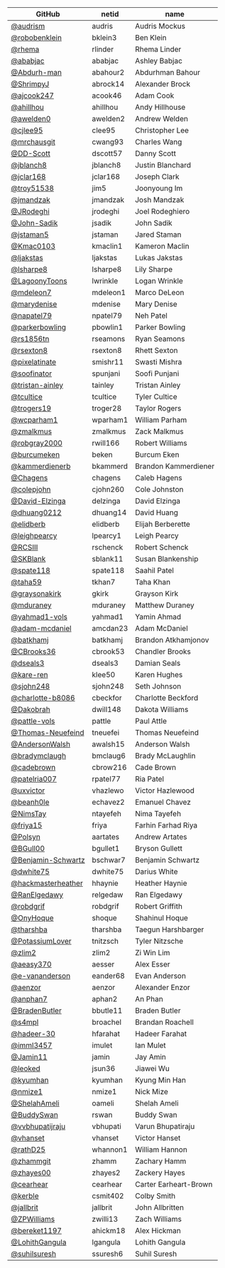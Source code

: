 |GitHub|netid|name|
|----|------|----|
|[@audrism](https://github.com/audrism)|audris|Audris Mockus|
|[@robobenklein](https://github.com/robobenklein)|bklein3|Ben Klein|
|[@rhema](https://github.com/rhema)|rlinder|Rhema Linder|
|[@ababjac](https://github.com/ababjac)|ababjac|Ashley Babjac|
|[@Abdurh-man](https://github.com/Abdurh-man)|abahour2|Abdurhman Bahour|
|[@ShrimpyJ](https://github.com/ShrimpyJ)|abrock14|Alexander Brock|
|[@ajcook247](https://github.com/ajcook247)|acook46|Adam Cook|
|[@ahillhou](https://github.com/ahillhou)|ahillhou|Andy Hillhouse|
|[@awelden0](https://github.com/awelden0)|awelden2|Andrew Welden|
|[@cjlee95](https://github.com/cjlee95)|clee95|Christopher Lee|
|[@mrchausgit](https://github.com/mrchausgit)|cwang93|Charles Wang|
|[@DD-Scott](https://github.com/DD-Scott)|dscott57|Danny Scott|
|[@jblanch8](https://github.com/jblanch8)|jblanch8|Justin Blanchard|
|[@jclar168](https://github.com/jclar168)|jclar168|Joseph Clark|
|[@troy51538](https://github.com/troy51538)|jim5|Joonyoung Im|
|[@jmandzak](https://github.com/jmandzak)|jmandzak|Josh Mandzak|
|[@JRodeghi](https://github.com/JRodeghi)|jrodeghi|Joel Rodeghiero|
|[@John-Sadik](https://github.com/John-Sadik)|jsadik|John Sadik|
|[@jstaman5](https://github.com/jstaman5)|jstaman|Jared Staman|
|[@Kmac0103](https://github.com/Kmac0103)|kmaclin1|Kameron Maclin|
|[@ljakstas](https://github.com/ljakstas)|ljakstas|Lukas Jakstas|
|[@lsharpe8](https://github.com/lsharpe8)|lsharpe8|Lily Sharpe|
|[@LagoonyToons](https://github.com/LagoonyToons)|lwrinkle|Logan Wrinkle|
|[@mdeleon7](https://github.com/mdeleon7)|mdeleon1|Marco DeLeon|
|[@marydenise](https://github.com/marydenise)|mdenise|Mary Denise|
|[@napatel79](https://github.com/napatel79)|npatel79|Neh Patel|
|[@parkerbowling](https://github.com/parkerbowling)|pbowlin1|Parker Bowling|
|[@rs1856tn](https://github.com/rs1856tn)|rseamons|Ryan Seamons|
|[@rsexton8](https://github.com/rsexton8)|rsexton8|Rhett Sexton|
|[@pixelatinate](https://github.com/pixelatinate)|smishr11|Swasti Mishra|
|[@soofinator](https://github.com/soofinator)|spunjani|Soofi Punjani|
|[@tristan-ainley](https://github.com/tristan-ainley)|tainley|Tristan Ainley|
|[@tcultice](https://github.com/tcultice)|tcultice|Tyler Cultice|
|[@trogers19](https://github.com/trogers19)|troger28|Taylor Rogers|
|[@wcparham1](https://github.com/wcparham1)|wparham1|William Parham|
|[@zmalkmus](https://github.com/zmalkmus)|zmalkmus|Zack Malkmus|
|[@robgray2000](https://github.com/robgray2000)|rwill166|Robert Williams|
|[@burcumeken](https://github.com/burcumeken)|beken|Burcum Eken|
|[@kammerdienerb](https://github.com/kammerdienerb)|bkammerd|Brandon Kammerdiener|
|[@Chagens](https://github.com/Chagens)|chagens|Caleb Hagens|
|[@colepjohn](https://github.com/colepjohn)|cjohn260|Cole Johnston|
|[@David-Elzinga](https://github.com/David-Elzinga)|delzinga|David Elzinga|
|[@dhuang0212](https://github.com/dhuang0212)|dhuang14|David Huang|
|[@elidberb](https://github.com/elidberb)|elidberb|Elijah Berberette|
|[@leighpearcy](https://github.com/leighpearcy)|lpearcy1|Leigh Pearcy|
|[@RCSIII](https://github.com/RCSIII)|rschenck|Robert Schenck|
|[@SKBlank](https://github.com/SKBlank)|sblank11|Susan Blankenship|
|[@spate118](https://github.com/spate118)|spate118|Saahil Patel|
|[@taha59](https://github.com/taha59)|tkhan7|Taha Khan|
|[@graysonakirk](https://github.com/graysonakirk)|gkirk|Grayson Kirk|
|[@mduraney](https://github.com/mduraney)|mduraney|Matthew Duraney|
|[@yahmad1-vols](https://github.com/yahmad1-vols)|yahmad1|Yamin Ahmad|
|[@adam-mcdaniel](https://github.com/adam-mcdaniel)|amcdan23|Adam McDaniel|
|[@batkhamj](https://github.com/batkhamj)|batkhamj|Brandon Atkhamjonov|
|[@CBrooks36](https://github.com/CBrooks36)|cbrook53|Chandler Brooks|
|[@dseals3](https://github.com/dseals3)|dseals3|Damian Seals|
|[@kare-ren](https://github.com/kare-ren)|klee50|Karen Hughes|
|[@sjohn248](https://github.com/sjohn248)|sjohn248|Seth Johnson|
|[@charlotte-b8086](https://github.com/charlotte-b8086)|cbeckfor|Charlotte Beckford|
|[@Dakobrah](https://github.com/Dakobrah)|dwill148|Dakota Williams|
|[@pattle-vols](https://github.com/pattle-vols)|pattle|Paul Attle|
|[@Thomas-Neuefeind](https://github.com/Thomas-Neuefeind)|tneuefei|Thomas Neuefeind|
|[@AndersonWalsh](https://github.com/AndersonWalsh)|awalsh15|Anderson Walsh|
|[@bradymclaugh](https://github.com/bradymclaugh)|bmclaug6|Brady McLaughlin|
|[@cadebrown](https://github.com/cadebrown)|cbrow216|Cade Brown|
|[@patelria007](https://github.com/patelria007)|rpatel77|Ria Patel|
|[@uxvictor](https://github.com/uxvictor)|vhazlewo|Victor Hazlewood|
|[@beanh0le](https://github.com/beanh0le)|echavez2|Emanuel Chavez|
|[@NimsTay](https://github.com/NimsTay)|ntayefeh|Nima Tayefeh|
|[@friya15](https://github.com/friya15)|friya|Farhin Farhad Riya|
|[@Polsyn](https://github.com/Polsyn)|aartates|Andrew Artates|
|[@BGull00](https://github.com/BGull00)|bgullet1|Bryson Gullett|
|[@Benjamin-Schwartz](https://github.com/Benjamin-Schwartz)|bschwar7|Benjamin Schwartz|
|[@dwhite75](https://github.com/dwhite75)|dwhite75|Darius White|
|[@hackmasterheather](https://github.com/hackmasterheather)|hhaynie|Heather Haynie|
|[@RanElgedawy](https://github.com/RanElgedawy)|relgedaw|Ran Elgedawy|
|[@robdgrif](https://github.com/robdgrif)|robdgrif|Robert Griffith|
|[@OnyHoque](https://github.com/OnyHoque)|shoque|Shahinul Hoque|
|[@tharshba](https://github.com/tharshba)|tharshba|Taegun Harshbarger|
|[@PotassiumLover](https://github.com/PotassiumLover)|tnitzsch|Tyler Nitzsche|
|[@zlim2](https://github.com/zlim2)|zlim2|Zi Win Lim|
|[@aeasy370](https://github.com/aeasy370)|aesser|Alex Esser|
|[@e-vananderson](https://github.com/e-vananderson)|eander68|Evan Anderson|
|[@aenzor](https://github.com/aenzor)|aenzor|Alexander Enzor|
|[@anphan7](https://github.com/anphan7)|aphan2|An Phan|
|[@BradenButler](https://github.com/BradenButler)|bbutle11|Braden Butler|
|[@s4mpl](https://github.com/s4mpl)|broachel|Brandan Roachell|
|[@hadeer-30](https://github.com/hadeer-30)|hfarahat|Hadeer Farahat|
|[@imml3457](https://github.com/imml3457)|imulet|Ian Mulet|
|[@Jamin11](https://github.com/Jamin11)|jamin|Jay Amin|
|[@leoked](https://github.com/leoked)|jsun36|Jiawei Wu|
|[@kyumhan](https://github.com/kyumhan)|kyumhan|Kyung Min Han|
|[@nmize1](https://github.com/nmize1)|nmize1|Nick Mize|
|[@ShelahAmeli](https://github.com/ShelahAmeli)|oameli|Shelah Ameli|
|[@BuddySwan](https://github.com/BuddySwan)|rswan|Buddy Swan|
|[@vvbhupatijraju](https://github.com/vvbhupatijraju)|vbhupati|Varun Bhupatiraju|
|[@vhanset](https://github.com/vhanset)|vhanset|Victor Hanset|
|[@rathD25](https://github.com/rathD25)|whannon1|William Hannon|
|[@zhammgit](https://github.com/zhammgit)|zhamm|Zachary Hamm|
|[@zhayes00](https://github.com/zhayes00)|zhayes2|Zackery Hayes|
|[@cearhear](https://github.com/cearhear)|cearhear|Carter Earheart-Brown|
|[@kerble](https://github.com/kerble)|csmit402|Colby Smith|
|[@jallbrit](https://github.com/jallbrit)|jallbrit|John Allbritten|
|[@ZPWilliams](https://github.com/ZPWilliams)|zwilli13|Zach Williams|
|[@bereket1197](https://github.com/bereket1197)|ahickm18|Alex Hickman|
|[@LohithGangula](https://github.com/LohithGangula)|lgangula|Lohith Gangula|
|[@suhilsuresh](https://github.com/suhilsuresh)|ssuresh6|Suhil Suresh|

